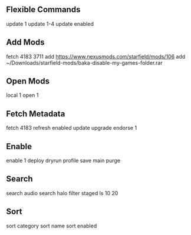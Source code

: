 ## Flexible Commands
update 1
update 1-4
update enabled

## Add Mods
fetch 4183 3711
add https://www.nexusmods.com/starfield/mods/106
add ~/Downloads/starfield-mods/baka-disable-my-games-folder.rar

## Open Mods
local 1
open 1

## Fetch Metadata
fetch 4183
refresh enabled
update
upgrade
endorse 1

## Enable
enable 1
deploy dryrun
profile save main
purge

## Search
search audio
search halo
filter staged
ls 10 20

## Sort
sort category
sort name
sort enabled

